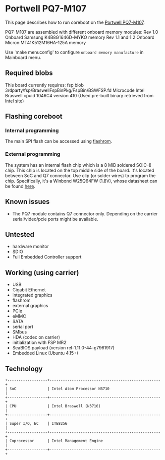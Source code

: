 # Portwell PQ7-M107

This page describes how to run coreboot on the [Portwell PQ7-M107].

PQ7-M107 are assembled with different onboard memory modules:
	Rev 1.0	Onboard Samsung K4B8G1646D-MYKO memory
	Rev 1.1	and 1.2 Onboard Micron MT41K512M16HA-125A memory

Use 'make menuconfig' to configure `onboard memory manufacture` in Mainboard
menu.

## Required blobs

This board currently requires:
fsp blob	3rdparty/fsp/BraswellFspBinPkg/FspBin/BSWFSP.fd
Microcode	Intel Braswell cpuid 1046C4 version 410
		(Used pre-built binary retrieved from Intel site)

## Flashing coreboot

### Internal programming

The main SPI flash can be accessed using [flashrom].

### External programming

The system has an internal flash chip which is a 8 MiB soldered SOIC-8 chip.
This chip is located on the top middle side of the board. It's located
between SoC and Q7 connector. Use clip (or solder wires) to program
the chip.
Specifically, it's a Winbond W25Q64FW (1.8V), whose datasheet can be found
[here][W25Q64FW].

## Known issues

- The PQ7 module contains Q7 connector only. Depending on the carrier
serial/video/pcie ports might be available.

## Untested

- hardware monitor
- SDIO
- Full Embedded Controller support

## Working (using carrier)

- USB
- Gigabit Ethernet
- integrated graphics
- flashrom
- external graphics
- PCIe
- eMMC
- SATA
- serial port
- SMbus
- HDA (codec on carrier)
- initialization with FSP MR2
- SeaBIOS payload (version rel-1.11.0-44-g7961917)
- Embedded Linux (Ubuntu 4.15+)

## Technology

```eval_rst
+------------------+--------------------------------------------------+
| SoC              | Intel Atom Processor N3710                       |
+------------------+--------------------------------------------------+
| CPU              | Intel Braswell (N3710)                           |
+------------------+--------------------------------------------------+
| Super I/O, EC    | ITE8256                                          |
+------------------+--------------------------------------------------+
| Coprocessor      | Intel Management Engine                          |
+------------------+--------------------------------------------------+
```

[Portwell PQ7-M107]: http://portwell.com/products/detail.php?CUSTCHAR1=PQ7-M107
[W25Q64FW]: https://www.winbond.com/resource-files/w25q64fw%20revn%2005182017%20sfdp.pdf
[flashrom]: https://flashrom.org/Flashrom
[Board manual]: www.portwell.com/pdf/embedded/PQ7-M107.pdf
